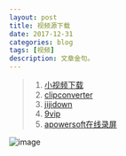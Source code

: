 ```yaml
---
layout: post
title: 视频源下载
date: 2017-12-31
categories: blog
tags: [视频]
description: 文章金句。
---
```




<audio autoplay="autoplay">
    <source = src="http://win.web.ra03.sycdn.kuwo.cn/895daa1f072c58d7fc72b834626daada/5a48b9b3/resource/a1/48/97/18/2542820899.aac" type="audio/mp3/aac">
</audio>


>1. [小视频下载](http://www.downfi.com/video/)   
>2. [clipconverter](http://www.clipconverter.cc/)  
>2. [jijidown](http://www.jijidown.com/)
>2. [9vip](http://yy.9vip.top/)
>2. [apowersoft在线录屏](https://www.apowersoft.cn/free-online-screen-recorder)


![image](https://github.com/feiyuii/feiyuii.github.io/blob/master/img/crowds/crowds.jpg?raw=true)



